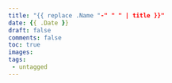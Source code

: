 ```yaml
---
title: "{{ replace .Name "-" " " | title }}"
date: {{ .Date }}
draft: false
comments: false
toc: true
images:
tags:
 - untagged
---
```


